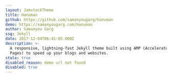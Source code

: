 ```yaml
---
layout: JamstackTheme
title: Hanuman
github: https://github.com/samanyougarg/hanuman
demo: https://samanyougarg.com/hanuman
author: Samanyou Garg
ssg: Jekyll
date: 2017-12-04T06:41:05.000Z
description: >-
  A responsive, lightning-fast Jekyll theme built using AMP (Accelerated Mobile
  Pages) to speed up your blogs and websites.
stale: true
disabled_reason: demo url not found
disabled: true
---
```

